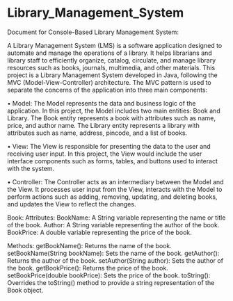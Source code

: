 # Library_Management_System

Document for Console-Based Library Management System:

A Library Management System (LMS) is a software application designed to automate and manage the operations of a library. It helps librarians and library staff to efficiently organize, catalog, circulate, and manage library resources such as books, journals, multimedia, and other materials.
This project is a Library Management System developed in Java, following the MVC (Model-View-Controller) architecture. The MVC pattern is used to separate the concerns of the application into three main components:

• Model: The Model represents the data and business logic of the application. In this project, the Model includes two main entities: Book and Library. The Book entity represents a book with attributes such as name, price, and author name. The Library entity represents a library with attributes such as name, address, pincode, and a list of books.

• View: The View is responsible for presenting the data to the user and receiving user input. In this project, the View would include the user interface components such as forms, tables, and buttons used to interact with the system.

• Controller: The Controller acts as an intermediary between the Model and the View. It processes user input from the View, interacts with the Model to perform actions such as adding, removing, updating, and deleting books, and updates the View to reflect the changes.

Book:
Attributes:
BookName: A String variable representing the name or title of the book.
Author: A String variable representing the author of the book.
BookPrice: A double variable representing the price of the book.

Methods:
getBookName(): Returns the name of the book.
setBookName(String bookName): Sets the name of the book.
getAuthor(): Returns the author of the book.
setAuthor(String author): Sets the author of the book.
getBookPrice(): Returns the price of the book.
setBookPrice(double bookPrice): Sets the price of the book.
toString(): Overrides the toString() method to provide a string representation of the Book object.

